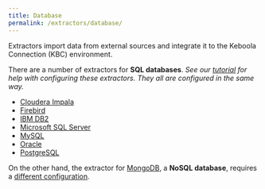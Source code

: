 ```yaml
---
title: Database
permalink: /extractors/database/
---
```


Extractors import data from external sources and integrate it to the Keboola Connection (KBC) environment.

There are a number of extractors for **SQL databases**.
*See our [tutorial](/tutorial/load/database/) for help with configuring these extractors.* 
*They all are configured in the same way.*

- [Cloudera Impala](https://www.cloudera.com/products/apache-hadoop/impala.html)
- [Firebird](http://www.firebirdsql.org/)
- [IBM DB2](http://www.ibm.com/analytics/us/en/technology/db2/)
- [Microsoft SQL Server](https://www.microsoft.com/en/server-cloud/products/sql-server/)
- [MySQL](https://www.mysql.com/)
- [Oracle](http://www.oracle.com/index.html)
- [PostgreSQL](http://www.postgresql.org/)

On the other hand, the extractor for [MongoDB](https://www.mongodb.com/), a **NoSQL database**, requires a [different configuration](/extractors/mongodb/).

